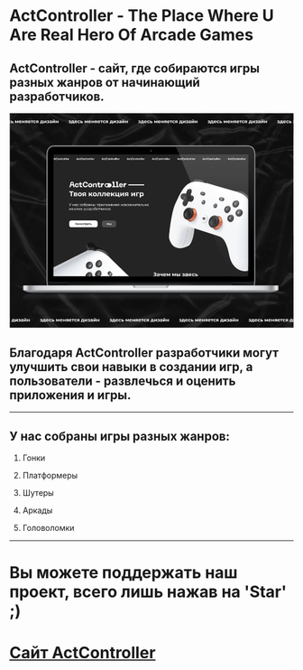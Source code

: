 ﻿# ActController - The Place Where U Are Real Hero Of Arcade Games

## ActController - сайт, где собираются игры разных жанров от начинающий разработчиков.
![Preview](img\preview.png)

## Благодаря ActController разработчики могут улучшить свои навыки в создании игр, а пользователи - развлечься и оценить приложения и игры.
***
## У нас собраны игры разных жанров:
1. Гонки

1. Платформеры

1. Шутеры

1. Аркады
1. Головоломки
***

# Вы можете поддержать наш проект, всего лишь нажав на 'Star' ;) 
# [Сайт ActController](https://alternative1webcloud.github.io/ActController/)
